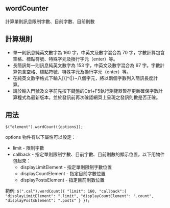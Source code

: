## wordCounter
計算單則訊息限制字數、目前字數、目前則數

## 計算規則
*	單一則訊息純英文數字為 160 字，中英文及數字混合為 70 字，字數計算包含空格、標點符號、特殊字元及換行字元（enter）等。
*	長簡訊每一則訊息純英文數字為 153 字，中英文及數字混合為 67 字。字數計算包含空格、標點符號、特殊字元及換行字元（enter）等。
*	在純英文數字格式下輸入[\\]^{|}~八個字元，將以兩個字數列入簡訊長度計算。
*	請於輸入門號及文字前先按下鍵盤的Ctrl+F5執行瀏覽器暫存更新確保字數計算程式為最新版本，並於發訊前再次確認網頁上呈現之發訊則數是否正確。

## 用法
`
$("element").wordCount({options});
`

options 物件有以下屬性可以設定：

*	limit - 限制字數
*	callback - 指定單則限制字數、目前字數、目前則數的顯示位置，以下用物件包起來：
	*	displayLimitElement - 指定單則限制字數位置
	*	displayCountElement - 指定目前字數位置
	*	displayPostsElement - 指定目前則數位置

範例:
`
$(".cal").wordCount({
    "limit": 160,
    "callback":{
        "displayLimitElement": ".limit",
			"displayCountElement": ".count",
        "displayPostsElement": ".posts"
    }
});
`
